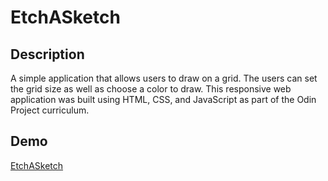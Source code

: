 # EtchASketch

## Description

A simple application that allows users to draw on a grid. The users can set the grid size as well as choose a color to draw. This responsive web application was built using HTML, CSS, and JavaScript as part of the Odin Project curriculum.

## Demo

[EtchASketch](https://etchysketchy.netlify.app/)
